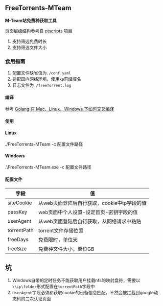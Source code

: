 ## FreeTorrents-MTeam
**M-Team站免费种获取工具**

页面层级结构参考自 [ptscripts](https://github.com/cshenxi/ptscripts) 项目

1. 支持筛选免费时长
2. 支持筛选文件大小

### 食用指南
1. 配置文件缺省值为`./conf.yaml`
2. 适配国内网络环境，使用`kp`前缀域名
3. 日志文件为`./freeTorrent.log`

#### 编译

参考 [Golang 在 Mac、Linux、Windows 下如何交叉编译
](https://blog.csdn.net/panshiqu/article/details/53788067)

#### 使用
#### Linux
./FreeTorrents-MTeam -c 配置文件路径

#### Windows
.\FreeTorrents-MTeam.exe -c 配置文件路径


#### 配置文件
|字段|值|
|---|---|
|siteCookie|从web页面登陆后自行获取，cookie中tp字段的值|
|passKey|web页面中个人设置-设定首页-密钥字段的值|
|userAgent|从web页面登陆后自行获取，从网络请求中粘贴|
|torrentPath|torrent文件存储位置|
|freeDays|免费限时，单位天|
|freeSize|免费种文件大小，单位GB|

## 坑

1. Windows自带的定时任务不能获取用户挂载nfs的映射盘符，需要以`\\ip\folder`形式配置在`torrentPath`字段中
2. `UserAgent`字段必须和获取cookie的设备信息匹配，不然会被拦截到google动态码的二次认证页面